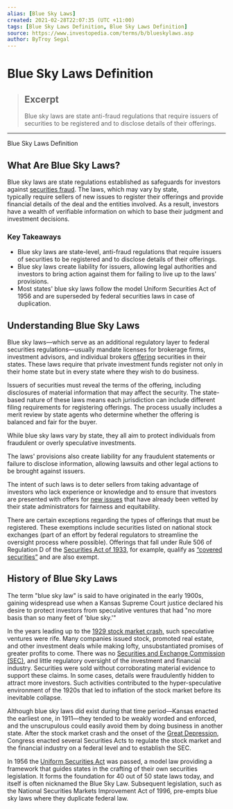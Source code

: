 ```yaml
---
alias: [Blue Sky Laws]
created: 2021-02-28T22:07:35 (UTC +11:00)
tags: [Blue Sky Laws Definition, Blue Sky Laws Definition]
source: https://www.investopedia.com/terms/b/blueskylaws.asp
author: ByTroy Segal
---
```


# Blue Sky Laws Definition

> ## Excerpt
> Blue sky laws are state anti-fraud regulations that require issuers of securities to be registered and to disclose details of their offerings.

---

Blue Sky Laws Definition
## What Are Blue Sky Laws?

Blue sky laws are state regulations established as safeguards for investors against [securities fraud](https://www.investopedia.com/terms/s/securities-fraud.asp). The laws, which may vary by state, typically require sellers of new issues to register their offerings and provide financial details of the deal and the entities involved. As a result, investors have a wealth of verifiable information on which to base their judgment and investment decisions.

### Key Takeaways

-   Blue sky laws are state-level, anti-fraud regulations that require issuers of securities to be registered and to disclose details of their offerings.
-   Blue sky laws create liability for issuers, allowing legal authorities and investors to bring action against them for failing to live up to the laws' provisions.
-   Most states' blue sky laws follow the model Uniform Securities Act of 1956 and are superseded by federal securities laws in case of duplication.

## Understanding Blue Sky Laws

Blue sky laws—which serve as an additional regulatory layer to federal securities regulations—usually mandate licenses for brokerage firms, investment advisors, and individual brokers [offering](https://www.investopedia.com/terms/o/offering.asp) securities in their states. These laws require that private investment funds register not only in their home state but in every state where they wish to do business.

Issuers of securities must reveal the terms of the offering, including disclosures of material information that may affect the security. The state-based nature of these laws means each jurisdiction can include different filing requirements for registering offerings. The process usually includes a merit review by state agents who determine whether the offering is balanced and fair for the buyer.

While blue sky laws vary by state, they all aim to protect individuals from fraudulent or overly speculative investments.

The laws' provisions also create liability for any fraudulent statements or failure to disclose information, allowing lawsuits and other legal actions to be brought against issuers.

The intent of such laws is to deter sellers from taking advantage of investors who lack experience or knowledge and to ensure that investors are presented with offers for [new issues](https://www.investopedia.com/terms/n/newissue.asp) that have already been vetted by their state administrators for fairness and equitability.

There are certain exceptions regarding the types of offerings that must be registered. These exemptions include securities listed on national stock exchanges (part of an effort by federal regulators to streamline the oversight process where possible). Offerings that fall under Rule 506 of Regulation D of the [Securities Act of 1933](https://www.investopedia.com/terms/s/securitiesact1933.asp), for example, qualify as [“covered securities”](https://www.investopedia.com/terms/c/coveredsecurity.asp) and are also exempt.

## History of Blue Sky Laws

The term "blue sky law" is said to have originated in the early 1900s, gaining widespread use when a Kansas Supreme Court justice declared his desire to protect investors from speculative ventures that had "no more basis than so many feet of 'blue sky.'"

In the years leading up to the [1929 stock market crash,](https://www.investopedia.com/terms/s/stock-market-crash-1929.asp) such speculative ventures were rife. Many companies issued stock, promoted real estate, and other investment deals while making lofty, unsubstantiated promises of greater profits to come. There was no [Securities and Exchange Commission (SEC)](https://www.investopedia.com/terms/s/sec.asp), and little regulatory oversight of the investment and financial industry. Securities were sold without corroborating material evidence to support these claims. In some cases, details were fraudulently hidden to attract more investors. Such activities contributed to the hyper-speculative environment of the 1920s that led to inflation of the stock market before its inevitable collapse.

Although blue sky laws did exist during that time period—Kansas enacted the earliest one, in 1911—they tended to be weakly worded and enforced, and the unscrupulous could easily avoid them by doing business in another state. After the stock market crash and the onset of the [Great Depression](https://www.investopedia.com/terms/g/great_depression.asp), Congress enacted several Securities Acts to regulate the stock market and the financial industry on a federal level and to establish the SEC.

In 1956 the [Uniform Securities Act](https://www.investopedia.com/terms/u/uniformsecuritiesact.asp) was passed, a model law providing a framework that guides states in the crafting of their own securities legislation. It forms the foundation for 40 out of 50 state laws today, and itself is often nicknamed the Blue Sky Law. Subsequent legislation, such as the National Securities Markets Improvement Act of 1996, pre-empts blue sky laws where they duplicate federal law.
